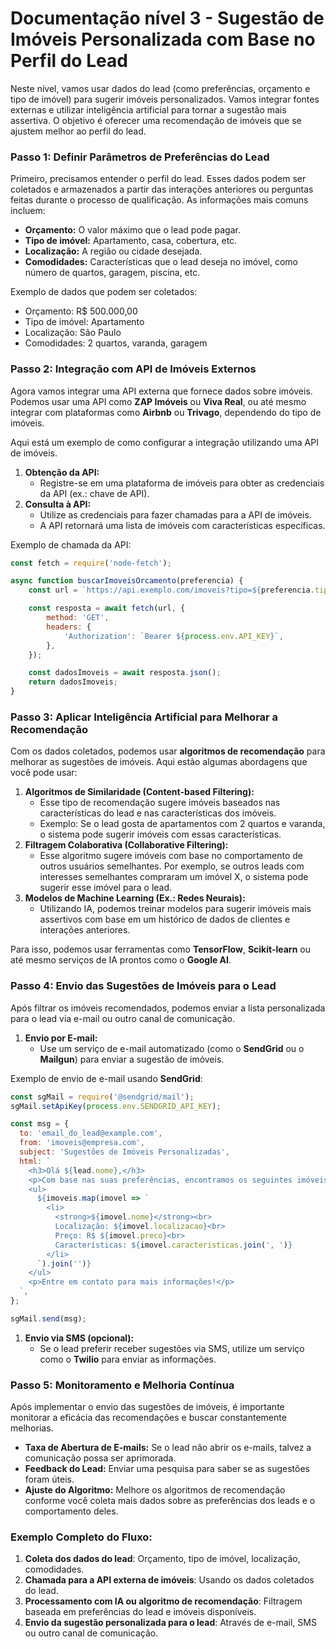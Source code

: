 # Documentação nível 3 - Sugestão de Imóveis Personalizada com Base no Perfil do Lead

Neste nível, vamos usar dados do lead (como preferências, orçamento e tipo de imóvel) para sugerir imóveis personalizados. Vamos integrar fontes externas e utilizar inteligência artificial para tornar a sugestão mais assertiva. O objetivo é oferecer uma recomendação de imóveis que se ajustem melhor ao perfil do lead.

### **Passo 1: Definir Parâmetros de Preferências do Lead**

Primeiro, precisamos entender o perfil do lead. Esses dados podem ser coletados e armazenados a partir das interações anteriores ou perguntas feitas durante o processo de qualificação. As informações mais comuns incluem:

- **Orçamento:** O valor máximo que o lead pode pagar.
- **Tipo de imóvel:** Apartamento, casa, cobertura, etc.
- **Localização:** A região ou cidade desejada.
- **Comodidades:** Características que o lead deseja no imóvel, como número de quartos, garagem, piscina, etc.

Exemplo de dados que podem ser coletados:

- Orçamento: R$ 500.000,00
- Tipo de imóvel: Apartamento
- Localização: São Paulo
- Comodidades: 2 quartos, varanda, garagem

### **Passo 2: Integração com API de Imóveis Externos**

Agora vamos integrar uma API externa que fornece dados sobre imóveis. Podemos usar uma API como **ZAP Imóveis** ou **Viva Real**, ou até mesmo integrar com plataformas como **Airbnb** ou **Trivago**, dependendo do tipo de imóveis.

Aqui está um exemplo de como configurar a integração utilizando uma API de imóveis.

1. **Obtenção da API:**
    - Registre-se em uma plataforma de imóveis para obter as credenciais da API (ex.: chave de API).
2. **Consulta à API:**
    - Utilize as credenciais para fazer chamadas para a API de imóveis.
    - A API retornará uma lista de imóveis com características específicas.

Exemplo de chamada da API:

```jsx
const fetch = require('node-fetch');

async function buscarImoveisOrcamento(preferencia) {
    const url = `https://api.exemplo.com/imoveis?tipo=${preferencia.tipo}&localizacao=${preferencia.localizacao}&orcamento=${preferencia.orcamento}&comodidades=${preferencia.comodidades}`;

    const resposta = await fetch(url, {
        method: 'GET',
        headers: {
            'Authorization': `Bearer ${process.env.API_KEY}`,
        },
    });

    const dadosImoveis = await resposta.json();
    return dadosImoveis;
}
```

### **Passo 3: Aplicar Inteligência Artificial para Melhorar a Recomendação**

Com os dados coletados, podemos usar **algoritmos de recomendação** para melhorar as sugestões de imóveis. Aqui estão algumas abordagens que você pode usar:

1. **Algoritmos de Similaridade (Content-based Filtering):**
    - Esse tipo de recomendação sugere imóveis baseados nas características do lead e nas características dos imóveis.
    - Exemplo: Se o lead gosta de apartamentos com 2 quartos e varanda, o sistema pode sugerir imóveis com essas características.
2. **Filtragem Colaborativa (Collaborative Filtering):**
    - Esse algoritmo sugere imóveis com base no comportamento de outros usuários semelhantes. Por exemplo, se outros leads com interesses semelhantes compraram um imóvel X, o sistema pode sugerir esse imóvel para o lead.
3. **Modelos de Machine Learning (Ex.: Redes Neurais):**
    - Utilizando IA, podemos treinar modelos para sugerir imóveis mais assertivos com base em um histórico de dados de clientes e interações anteriores.

Para isso, podemos usar ferramentas como **TensorFlow**, **Scikit-learn** ou até mesmo serviços de IA prontos como o **Google AI**.

### **Passo 4: Envio das Sugestões de Imóveis para o Lead**

Após filtrar os imóveis recomendados, podemos enviar a lista personalizada para o lead via e-mail ou outro canal de comunicação.

1. **Envio por E-mail:**
    - Use um serviço de e-mail automatizado (como o **SendGrid** ou o **Mailgun**) para enviar a sugestão de imóveis.

Exemplo de envio de e-mail usando **SendGrid**:

```jsx
const sgMail = require('@sendgrid/mail');
sgMail.setApiKey(process.env.SENDGRID_API_KEY);

const msg = {
  to: 'email_do_lead@example.com',
  from: 'imoveis@empresa.com',
  subject: 'Sugestões de Imóveis Personalizadas',
  html: `
    <h3>Olá ${lead.nome},</h3>
    <p>Com base nas suas preferências, encontramos os seguintes imóveis:</p>
    <ul>
      ${imoveis.map(imovel => `
        <li>
          <strong>${imovel.nome}</strong><br>
          Localização: ${imovel.localizacao}<br>
          Preço: R$ ${imovel.preco}<br>
          Características: ${imovel.caracteristicas.join(', ')}
        </li>
      `).join('')}
    </ul>
    <p>Entre em contato para mais informações!</p>
  `,
};

sgMail.send(msg);

```

1. **Envio via SMS (opcional):**
    - Se o lead preferir receber sugestões via SMS, utilize um serviço como o **Twilio** para enviar as informações.

### **Passo 5: Monitoramento e Melhoria Contínua**

Após implementar o envio das sugestões de imóveis, é importante monitorar a eficácia das recomendações e buscar constantemente melhorias.

- **Taxa de Abertura de E-mails:** Se o lead não abrir os e-mails, talvez a comunicação possa ser aprimorada.
- **Feedback do Lead:** Enviar uma pesquisa para saber se as sugestões foram úteis.
- **Ajuste do Algoritmo:** Melhore os algoritmos de recomendação conforme você coleta mais dados sobre as preferências dos leads e o comportamento deles.

### **Exemplo Completo do Fluxo:**

1. **Coleta dos dados do lead**: Orçamento, tipo de imóvel, localização, comodidades.
2. **Chamada para a API externa de imóveis**: Usando os dados coletados do lead.
3. **Processamento com IA ou algoritmo de recomendação**: Filtragem baseada em preferências do lead e imóveis disponíveis.
4. **Envio da sugestão personalizada para o lead**: Através de e-mail, SMS ou outro canal de comunicação.